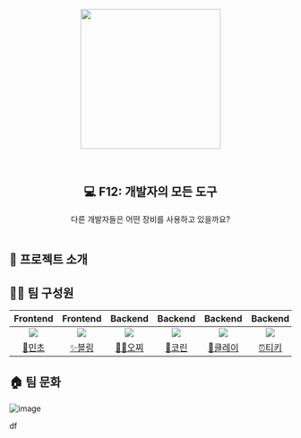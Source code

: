 <p align="middle" >
  <img width="250px;" src="https://user-images.githubusercontent.com/66253212/177762276-97611988-7f8b-4dd0-8855-c139467b5304.png"/>
</p>

<div align="center">
<br/>
  <h2> 💻 F12: 개발자의 모든 도구 </h2>
  다른 개발자들은 어떤 장비를 사용하고 있을까요?
</div>
<br/>
</div>

## 📝 프로젝트 소개

## 👦👧 팀 구성원
|Frontend|Frontend|Backend|Backend|Backend|Backend|Backend|
|:-:|:-:|:-:|:-:|:-:|:-:|:-:|
|![](https://github.com/jswith.png?size=100)|![](https://github.com/uk960214.png?size=100)|![](https://github.com/Ohzzi.png?size=100)|![](https://github.com/hamcheeseburger.png?size=100)|![](https://github.com/yangdongjue5510.png?size=100)|![](https://github.com/yh20studio.png?size=100)|![](https://github.com/Youngyoon-1.png?size=100)|
|[🌿민초](https://github.com/jswith)|[✨블링](https://github.com/uk960214)|[🧘‍♂️오찌](https://github.com/Ohzzi)|[👃코린](https://github.com/hamcheeseburger)|[🧱클레이](https://github.com/yangdongjue5510)|[⏰티키](https://github.com/yh20studio)|[🍪칙촉](https://github.com/Youngyoon-1)|


## 🏠 팀 문화
![image](https://user-images.githubusercontent.com/66253212/177761996-cd2f7fce-50a9-491d-b1b5-31c6a64fb01d.png)

df
